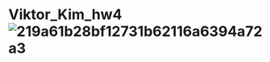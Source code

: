 # Viktor_Kim_hw4![219a61b28bf12731b62116a6394a72a3](https://user-images.githubusercontent.com/110543580/215916991-b804bcd6-a1ad-4bab-8caa-2e96b67bf12d.jpg)
